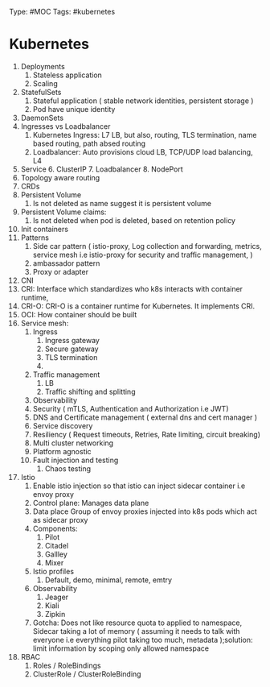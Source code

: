Type: #MOC
Tags: #kubernetes
# Kubernetes

1. Deployments
	1. Stateless application
	2. Scaling
2. StatefulSets
	1. Stateful application ( stable network identities, persistent storage )
	2. Pod have unique identity
3. DaemonSets
4. Ingresses vs Loadbalancer
	1. Kubernetes Ingress: L7  LB, but also, routing, TLS termination, name based routing, path absed routing
	2. Loadbalancer: Auto provisions cloud LB, TCP/UDP load balancing, L4
5. Service
	6. ClusterIP
	7. Loadbalancer
	8. NodePort
6. Topology aware routing
7. CRDs
8. Persistent Volume
	1. Is not deleted as name suggest it is persistent volume
9. Persistent Volume claims:
	1. Is not deleted when pod is deleted, based on retention policy
10. Init containers
11. Patterns
	1. Side car pattern ( istio-proxy, Log collection and forwarding, metrics, service mesh i.e istio-proxy for security and traffic management, )
	2. ambassador pattern
	3. Proxy or adapter
12. CNI
13. CRI: Interface which standardizes who k8s interacts with container runtime,
14. CRI-O: CRI-O is a container runtime for Kubernetes. It implements CRI.
15. OCI: How container should be built
16. Service mesh:
	1. Ingress
		1. Ingress gateway
		2. Secure gateway
		3. TLS termination
		4. 
	2. Traffic management
		1. LB
		2. Traffic shifting and splitting
	3. Observability
	4. Security ( mTLS, Authentication and Authorization i.e JWT)
	5. DNS and Certificate management ( external dns and cert manager )
	6. Service discovery
	7. Resiliency ( Request timeouts, Retries, Rate limiting, circuit breaking)
	8. Multi cluster networking
	9. Platform agnostic
	10. Fault injection and testing
		1. Chaos testing
17. Istio
	1. Enable istio injection so that istio can inject sidecar container i.e envoy proxy
	2. Control plane: Manages data plane
	3. Data place Group of envoy proxies injected into k8s pods which act as sidecar proxy
	4. Components:
		1. Pilot
		2. Citadel
		3. Gallley
		4. Mixer
	5. Istio profiles
		1. Default, demo, minimal, remote, emtry
	6. Observability
		1. Jeager
		2. Kiali
		3. Zipkin
	7. Gotcha: Does not like resource quota to applied to namespace, Sidecar taking a lot of memory ( assuming it needs to talk with everyone i.e everything pilot taking too much, metadata );solution: limit information by scoping only allowed namespace 
18. RBAC
	1. Roles / RoleBindings
	3. ClusterRole / ClusterRoleBinding